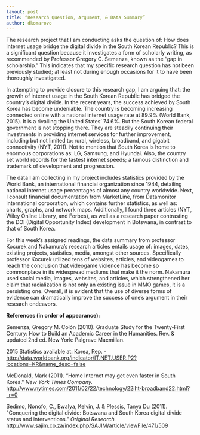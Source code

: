 ```yaml
---
layout: post
title: “Research Question, Argument, & Data Summary”
author: dkomarovo
---
```


The research project that I am conducting asks the question of: How does internet usage bridge the digital divide in the South Korean 
Republic? This is a significant question because it investigates a form of scholarly writing, as recommended by Professor Gregory C. 
Semenza, known as the “gap in scholarship.” This indicates that my specific research question has not been previously studied; at least 
not during enough occasions for it to have been thoroughly investigated. 

In attempting to provide closure to this research gap, I am arguing that: the growth of internet usage in the South Korean Republic has 
bridged the country’s digital divide. In the recent years, the success achieved by South Korea has become undeniable. The country is 
becoming increasing connected online with a national internet usage rate at 89.9% (World Bank, 2015). It is a rivalling the United States’
74.6%. But the South Korean federal government is not stopping there. They are steadily continuing their investments in providing internet 
services for further improvement, including but not limited to: rural, wireless, broadband, and gigabit connectivity (NYT, 2011). Not to 
mention that South Korea is home to enormous corporations as: LG, Samsung, and Hyundai. Also, the country set world records for the fastest 
internet speeds; a famous distinction and trademark of development and progression.

The data I am collecting in my project includes statistics provided by the World Bank, an international financial organization since 
1944, detailing national internet usage percentages of almost any country worldwide. Next, I consult financial documentation from 
MarketLine, from Datamonitor international corporation, which contains further statistics, as well as: charts, graphs, 
and network maps. Additionally, I found three articles (NYT, Wiley Online Library, and Forbes), as well as a research paper 
contrasting the DOI (Digital Opportunity Index) development in Botswana, in contrast to that of South Korea.

For this week’s assigned readings, the data summary from professor Kocurek and Nakamura’s research articles entails usage of: images, 
dates, existing projects, statistics, media, amongst other sources. Specifically professor Kocurek utilized tens of websites, articles, 
and videogames to reach the conclusion that videogame violence has become so commonplace in its widespread mediums that make it the norm.
Nakamura used social media, images, websites, and articles, which strengthened her claim that racialization is not only an existing issue
in MMO games, it is a persisting one. Overall, it is evident that the use of diverse forms of evidence can dramatically improve the 
success of one’s argument in their research endeavors.

**References (in order of appearance):**

Semenza, Gregory M. Colón (2010). Graduate Study for the Twenty-First Century: How to Build an Academic Career in the Humanities. Rev. & updated 2nd ed. New York: Palgrave Macmillan.

2015 Statistics available at: Korea, Rep. - http://data.worldbank.org/indicator/IT.NET.USER.P2?locations=KR&name_desc=false

McDonald, Mark (2011). “Home Internet may get even faster in South Korea." *New York Times Company.* http://www.nytimes.com/2011/02/22/technology/22iht-broadband22.html?_r=0

Sedimo, Nonofo, C., Bwalya, Kelvin, J. & Plessis, Tanya Du (2011). "Conquering the digital divide: Botswana and South
Korea digital divide status and interventions." *Original Research.* http://www.sajim.co.za/index.php/SAJIM/article/viewFile/471/509


